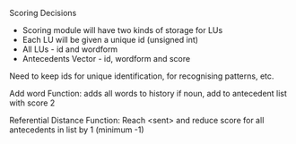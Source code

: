 Scoring Decisions

- Scoring module will have two kinds of storage for LUs
- Each LU will be given a unique id (unsigned int)
- All LUs - id and wordform
- Antecedents Vector - id, wordform and score

Need to keep ids for unique identification, for recognising patterns, etc.

Add word Function:
adds all words to history
if noun, add to antecedent list with score 2

Referential Distance Function:
Reach \<sent\> and reduce score for all antecedents in list by 1 (minimum -1)